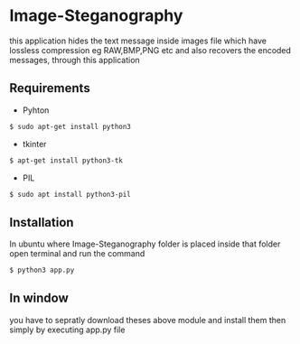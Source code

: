 # Image-Steganography
this application hides the text message inside images file which have lossless  compression eg RAW,BMP,PNG etc and also recovers the encoded  messages, through this application

 ## Requirements
 * Pyhton
 ```bash
$ sudo apt-get install python3
```
 * tkinter 
 ```bash
 $ apt-get install python3-tk
 ```
 * PIL
 ```bash
 $ sudo apt install python3-pil
 ```
## Installation

In ubuntu where Image-Steganography folder is placed inside that 
folder open terminal and run the command
```bash
$ python3 app.py
```

## In window
you have to sepratly download theses above module and install them then
simply by executing app.py file 

